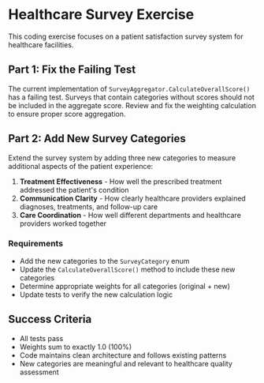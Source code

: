 # Healthcare Survey Exercise

This coding exercise focuses on a patient satisfaction survey system for healthcare facilities.

## Part 1: Fix the Failing Test

The current implementation of `SurveyAggregator.CalculateOverallScore()` has a failing test. Surveys that contain categories without scores should not be included in the aggregate score. Review and fix the weighting calculation to ensure proper score aggregation.

## Part 2: Add New Survey Categories

Extend the survey system by adding three new categories to measure additional aspects of the patient experience:

1. **Treatment Effectiveness** - How well the prescribed treatment addressed the patient's condition
2. **Communication Clarity** - How clearly healthcare providers explained diagnoses, treatments, and follow-up care
3. **Care Coordination** - How well different departments and healthcare providers worked together

### Requirements

- Add the new categories to the `SurveyCategory` enum
- Update the `CalculateOverallScore()` method to include these new categories
- Determine appropriate weights for all categories (original + new)
- Update tests to verify the new calculation logic

## Success Criteria

- All tests pass
- Weights sum to exactly 1.0 (100%)
- Code maintains clean architecture and follows existing patterns
- New categories are meaningful and relevant to healthcare quality assessment